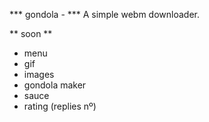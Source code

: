 ***  gondola - 
*** A simple webm downloader.

** soon **
- menu
- gif
- images
- gondola maker  
- sauce
- rating (replies nº)


